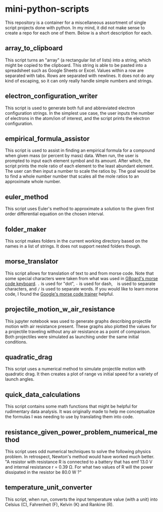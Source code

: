 # mini-python-scripts

This repository is a container for a miscellaneous assortment of single script projects done with python.
In my mind, it did not make sense to create a repo for each one of them. 
Below is a short description for each.

## array_to_clipboard

This script turns an "array" (a rectangular list of lists) into a string, which might be copied to the clipboard. 
This string is able to be pasted into a spreadsheet such as Google Sheets or Excel.
Values within a row are separated with tabs. Rows are separated with newlines. 
It does not do any kind of escaping, so it can only really handle simple numbers and strings. 

## electron_configuration_writer

This script is used to generate both full and abbreviated electron configuration strings. 
In the simplest use case, the user inputs the number of electrons in the atom/ion of interest, and the script prints the electron configuration.

## empirical_formula_assistor

This script is used to assist in finding an empirical formula for a compound when given mass (or percent by mass) data. 
When run, the user is prompted to input each element symbol and its amount. 
After which, the script prints the mole ratio of each element to the least abundant element. The user can then input a number to scale the ratios by. 
The goal would be to find a whole number number that scales all the mole ratios to an approximate whole number.

## euler_method

This script uses Euler's method to approximate a solution to the given first order differential equation on the chosen interval.

## folder_maker

This script makes folders in the current working directory based on the names in a list of strings. It does not support nested folders though. 

## morse_translator

This script allows for translation of text to and from morse code. Note that some special characters were taken from what was used in [GBoard's morse code keyboard](https://support.google.com/accessibility/android/answer/9011881?hl=en&co=GENIE.Platform%3DAndroid).
`.` is used for "dot", `-` is used for dash, ` ` is used to separate characters, and `/` is used to separate words.
If you would like to learn morse code, I found the [Google's morse code trainer](https://morse.withgoogle.com/learn/) helpful.

## projectile_motion_w_air_resistance

This jupyter notebook was used to generate graphs describing projectile motion with air resistance present. 
These graphs also plotted the values for a projectile traveling without any air resistance as a point of comparison.
Both projectiles were simulated as launching under the same initial conditions.

## quadratic_drag

This script uses a numerical method to simulate projectile motion with quadratic drag.
It then creates a plot of range vs initial speed for a variety of launch angles.

## quick_data_calculations

This script contains some math functions that might be helpful for rudimentary data analysis. It was originally made to help me conceptualize the formulas I was needing to use by translating them into code. 

## resistance_given_power_problem_numerical_method

This script uses odd numerical techniques to solve the following physics problem. In retrospect, Newton's method would have worked much better.
"A resistor with resistance R is connected to a battery that has emf 13.0 V and internal resistance r = 0.39 Ω. For what two values of R will the power dissipated in the resistor be 80.0 W ?"

## temperature_unit_converter

This script, when run, converts the input temperature value (with a unit) into Celsius (C), Fahrenheit (F), Kelvin (K) and Rankine (R). 
